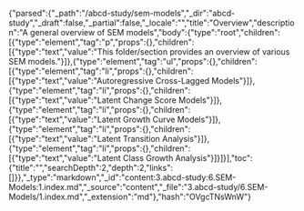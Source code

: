 {"parsed":{"_path":"/abcd-study/sem-models","_dir":"abcd-study","_draft":false,"_partial":false,"_locale":"","title":"Overview","description":"A general overview of SEM models","body":{"type":"root","children":[{"type":"element","tag":"p","props":{},"children":[{"type":"text","value":"This folder/section provides an overview of various SEM models."}]},{"type":"element","tag":"ul","props":{},"children":[{"type":"element","tag":"li","props":{},"children":[{"type":"text","value":"Autoregressive Cross-Lagged Models"}]},{"type":"element","tag":"li","props":{},"children":[{"type":"text","value":"Latent Change Score Models"}]},{"type":"element","tag":"li","props":{},"children":[{"type":"text","value":"Latent Growth Curve Models"}]},{"type":"element","tag":"li","props":{},"children":[{"type":"text","value":"Latent Transition Analysis"}]},{"type":"element","tag":"li","props":{},"children":[{"type":"text","value":"Latent Class Growth Analysis"}]}]}],"toc":{"title":"","searchDepth":2,"depth":2,"links":[]}},"_type":"markdown","_id":"content:3.abcd-study:6.SEM-Models:1.index.md","_source":"content","_file":"3.abcd-study/6.SEM-Models/1.index.md","_extension":"md"},"hash":"OVgcTNsWnW"}